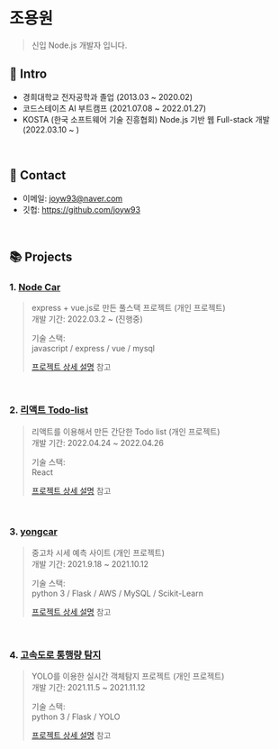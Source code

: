 # 조용원
> 신입 Node.js 개발자 입니다.

## :pushpin: Intro
- 경희대학교 전자공학과 졸업 (2013.03 ~ 2020.02)
- 코드스테이츠 AI 부트캠프 (2021.07.08 ~ 2022.01.27)
- KOSTA (한국 소프트웨어 기술 진흥협회) Node.js 기반 웹 Full-stack 개발 (2022.03.10 ~ )

</br>

## 📧 Contact
- 이메일: joyw93@naver.com
- 깃헙: https://github.com/joyw93

</br>

## 📚 Projects

### 1. [Node Car](https://github.com/joyw93/cocoding)
>express + vue.js로 만든 풀스택 프로젝트 (개인 프로젝트)  
>개발 기간: 2022.03.2 ~ (진행중)
>  
>기술 스택:  
>javascript / express / vue / mysql
>  
>[프로젝트 상세 설명](https://github.com/joyw93/cocoding) 참고

</br>

### 2. [리액트 Todo-list](https://github.com/joyw93/react-Todolist)
>리액트를 이용해서 만든 간단한 Todo list (개인 프로젝트)  
>개발 기간: 2022.04.24 ~ 2022.04.26  
>  
>기술 스택:  
>React
>  
>[프로젝트 상세 설명](https://github.com/joyw93/react-Todolist) 참고

</br>

### 3. [yongcar](https://github.com/joyw93/yongcar)
>중고차 시세 예측 사이트 (개인 프로젝트)  
>개발 기간: 2021.9.18 ~ 2021.10.12  
>  
>기술 스택:  
>python 3 / Flask / AWS / MySQL / Scikit-Learn
>  
>[프로젝트 상세 설명](https://github.com/joyw93/yongcar) 참고

</br>

### 4. [고속도로 통행량 탐지](https://github.com/joyw93/cctv_project)
>YOLO를 이용한 실시간 객체탐지 프로젝트 (개인 프로젝트)  
>개발 기간: 2021.11.5 ~ 2021.11.12  
>  
>기술 스택:  
>python 3 / Flask  / YOLO 
>  
>[프로젝트 상세 설명](https://github.com/joyw93/cctv_project) 참고


</br>



